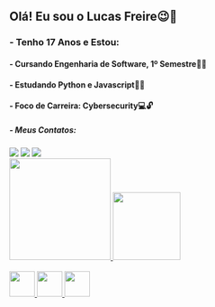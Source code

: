 
<h2>Olá! Eu sou o Lucas Freire😉🌹</h2>
<h3>- Tenho 17 Anos e Estou:</h3>
<h4>- Cursando Engenharia de Software, 1º Semestre👨‍🎓</h4>  
<h4>- Estudando Python e Javascript👨‍💻</h4>
<h4>- Foco de Carreira: Cybersecurity💻🔓</h4>

<h5>- Meus Contatos: </h5>

 <div>        
 <a href= "https://www.linkedin.com/in/lucas-freire-0ba260232/"   target="_blank"><image src="https://img.shields.io/badge/linkedin-%230077B5.svg?style=for-the-badge&logo=linkedin&logoColor=white"></a>
 <a href = "mailto:lucasrodifreire@gmail.com?subject=Olá, Lucas Freire! (from github)"><img src="https://img.shields.io/badge/-Gmail-%23333?style=for-the-badge&logo=gmail&logoColor=white" target="_blank"></a>
 <a href= "https://www.instagram.com/" target="_blank"><image src="https://img.shields.io/badge/Instagram-E4405F?style=for-the-badge&logo=instagram&logoColor=white"></a>
 </div>
   
<div>
 <a href="https://github.com/LucaFreire">
 <img height="180em" src="https://github-readme-stats.vercel.app/api?username=LucaFreire&theme=blueberry">
 <img height="120em" src="https://github-readme-stats.vercel.app/api/top-langs/?username=LucaFreire&layout=compact&langs_count=168&theme=blueberry"/>
</div>
 
<div style="display: inline_block"><br> 
 <img height="45" img src="https://cdn.jsdelivr.net/gh/devicons/devicon/icons/linux/linux-original.svg" />
 <img height="45" img src="https://cdn.jsdelivr.net/gh/devicons/devicon/icons/python/python-original.svg" />
 <img height="45" img src="https://cdn.jsdelivr.net/gh/devicons/devicon/icons/javascript/javascript-original.svg" /> 
 
          
</div>
